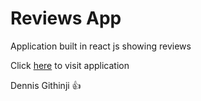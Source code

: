 # Reviews App

Application built in react js showing reviews

Click [here](https://dev-reviews-ke.netlify.app) to visit application

Dennis Githinji 👍
